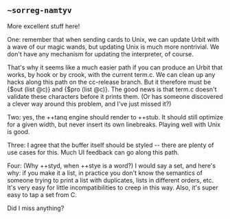 ## `~sorreg-namtyv`
More excellent stuff here!

One: remember that when sending cards to Unix, we can update Urbit with a wave of our magic wands, but updating Unix is much more nontrivial.  We don't have any mechanism for updating the interpreter, of course.

That's why it seems like a much easier path if you can produce an Urbit that works, by hook or by crook, with the current term.c.  We can clean up any hacks along this path on the cc-release branch.  But it therefore must be {$out (list @c)} and {$pro (list @c)}.  The good news is that term.c doesn't validate these characters before it prints them.  (Or has someone discovered a clever way around this problem, and I've just missed it?)

Two: yes, the ++tanq engine should render to ++stub.  It should still optimize for a given width, but never insert its own linebreaks.  Playing well with Unix is good.

Three: I agree that the buffer itself should be styled -- there are plenty of use cases for this.  Much UI feedback can go along this path.

Four: (Why ++styd, when ++stye is a word?)  I would say a set, and here's why: if you make it a list, in practice you don't know the semantics of someone trying to print a list with duplicates, lists in different orders, etc.  It's very easy for little incompatibilities to creep in this way.  Also, it's super easy to tap a set from C.

Did I miss anything?